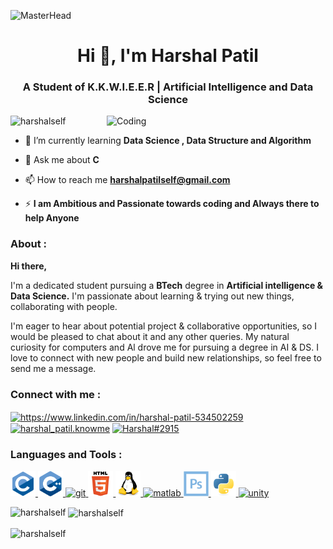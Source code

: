 ![MasterHead](https://user-images.githubusercontent.com/10498744/210012254-234538ff-d198-48aa-8964-37e6fd45d227.gif)

<h1 align="center">Hi 👋, I'm Harshal Patil</h1>
<h3 align="center">A Student of K.K.W.I.E.E.R | Artificial Intelligence and Data Science</h3>
<img align="right" alt="Coding" width="350" src="https://i.pinimg.com/originals/f1/e7/34/f1e734f9cade86fe737a9aa404ad5677.gif">

<p align="left"> <img src="https://komarev.com/ghpvc/?username=harshalself&label=Profile%20views&color=0e75b6&style=flat" alt="harshalself" /> </p>

- 🌱 I’m currently learning **Data Science , Data Structure and Algorithm**

- 💬 Ask me about **C**

- 📫 How to reach me **harshalpatilself@gmail.com**

- ⚡ **I am Ambitious and Passionate towards coding and Always there to help Anyone**
  
<h3 align="left">About : </h3>

**Hi there,**

I'm a dedicated student pursuing a **BTech** degree in __Artificial intelligence & Data Science.__ I'm passionate about learning & trying out new things, collaborating with people.

I'm eager to hear about potential project & collaborative opportunities, so I would be pleased to chat about it and any other queries. My natural curiosity for computers and Al drove me for pursuing a degree in AI & DS. I love to connect with new people and build new relationships, so feel free to send me a message.
<h3 align="left">Connect with me :</h3>
<p align="left">
<a href="https://linkedin.com/in/https://www.linkedin.com/in/harshal-patil-534502259" target="blank"><img align="center" src="https://raw.githubusercontent.com/rahuldkjain/github-profile-readme-generator/master/src/images/icons/Social/linked-in-alt.svg" alt="https://www.linkedin.com/in/harshal-patil-534502259" height="30" width="40" /></a>
<a href="https://instagram.com/harshal_patil.knowme" target="blank"><img align="center" src="https://raw.githubusercontent.com/rahuldkjain/github-profile-readme-generator/master/src/images/icons/Social/instagram.svg" alt="harshal_patil.knowme" height="30" width="40" /></a>
<a href="https://discord.gg/Harshal#2915" target="blank"><img align="center" src="https://raw.githubusercontent.com/rahuldkjain/github-profile-readme-generator/master/src/images/icons/Social/discord.svg" alt="Harshal#2915" height="30" width="40" /></a>
</p>

<h3 align="left">Languages and Tools :</h3>
<p align="left"> <a href="https://www.cprogramming.com/" target="_blank" rel="noreferrer"> <img src="https://raw.githubusercontent.com/devicons/devicon/master/icons/c/c-original.svg" alt="c" width="40" height="40"/> </a> <a href="https://www.w3schools.com/cpp/" target="_blank" rel="noreferrer"> <img src="https://raw.githubusercontent.com/devicons/devicon/master/icons/cplusplus/cplusplus-original.svg" alt="cplusplus" width="40" height="40"/> </a> <a href="https://git-scm.com/" target="_blank" rel="noreferrer"> <img src="https://www.vectorlogo.zone/logos/git-scm/git-scm-icon.svg" alt="git" width="40" height="40"/> </a> <a href="https://www.w3.org/html/" target="_blank" rel="noreferrer"> <img src="https://raw.githubusercontent.com/devicons/devicon/master/icons/html5/html5-original-wordmark.svg" alt="html5" width="40" height="40"/> </a> <a href="https://www.linux.org/" target="_blank" rel="noreferrer"> <img src="https://raw.githubusercontent.com/devicons/devicon/master/icons/linux/linux-original.svg" alt="linux" width="40" height="40"/> </a> <a href="https://www.mathworks.com/" target="_blank" rel="noreferrer"> <img src="https://upload.wikimedia.org/wikipedia/commons/2/21/Matlab_Logo.png" alt="matlab" width="40" height="40"/> </a> <a href="https://www.photoshop.com/en" target="_blank" rel="noreferrer"> <img src="https://raw.githubusercontent.com/devicons/devicon/master/icons/photoshop/photoshop-line.svg" alt="photoshop" width="40" height="40"/> </a> <a href="https://www.python.org" target="_blank" rel="noreferrer"> <img src="https://raw.githubusercontent.com/devicons/devicon/master/icons/python/python-original.svg" alt="python" width="40" height="40"/> </a> <a href="https://unity.com/" target="_blank" rel="noreferrer"> <img src="https://www.vectorlogo.zone/logos/unity3d/unity3d-icon.svg" alt="unity" width="40" height="40"/> </a> </p>

<p><img align="left" src="https://github-readme-stats.vercel.app/api/top-langs?username=harshalself&show_icons=true&locale=en&layout=compact" alt="harshalself" /></p>

<p>&nbsp;<img align="center" src="https://github-readme-stats.vercel.app/api?username=harshalself&show_icons=true&locale=en" alt="harshalself" /></p>

<p><img align="center" src="https://github-readme-streak-stats.herokuapp.com/?user=harshalself&" alt="harshalself" /></p>
